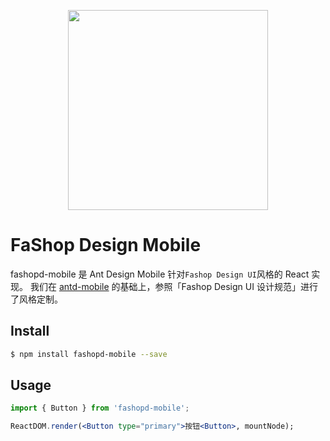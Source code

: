 <p align="center">
  <a href="#">
    <img width="320" src="https://github.com/xuanheScript/fashop-design-mobile/ant-design-mobile/site/desktop/src/static/logo.png">
  </a>
</p>

# FaShop Design Mobile

fashopd-mobile 是 Ant Design Mobile 针对`Fashop Design UI`风格的 React 实现。
我们在 [antd-mobile](http://mobile.ant.design/) 的基础上，参照「Fashop Design UI 设计规范」进行了风格定制。

## Install

```bash
$ npm install fashopd-mobile --save
```
## Usage

```jsx
import { Button } from 'fashopd-mobile';

ReactDOM.render(<Button type="primary">按钮<Button>, mountNode);
```